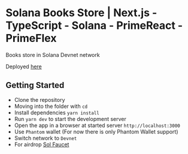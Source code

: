 # Solana Books Store | Next.js - TypeScript - Solana - PrimeReact - PrimeFlex

Books store in Solana Devnet network

Deployed [here](https://solana-books-store.vercel.app/)

## Getting Started

- Clone the repository
- Moving into the folder with `cd`
- Install dependencies `yarn install`
- Run `yarn dev` to start the development server
- Open the app in a browser at started server `http://localhost:3000`
- Use `Phantom` wallet (For now there is only Phantom Wallet support) 
- Switch network to `Devnet`
- For airdrop [Sol Faucet](https://solfaucet.com/)

<!-- ### Screenshots
